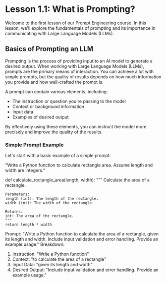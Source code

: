 # Lesson 1.1: What is Prompting?

Welcome to the first lesson of our Prompt Engineering course. In this lesson, we'll explore the fundamentals of prompting and its importance in communicating with Large Language Models (LLMs).

## Basics of Prompting an LLM

Prompting is the process of providing input to an AI model to generate a desired output. When working with Large Language Models (LLMs), prompts are the primary means of interaction. You can achieve a lot with simple prompts, but the quality of results depends on how much information you provide and how well-crafted the prompt is.

A prompt can contain various elements, including:
- The instruction or question you're passing to the model
- Context or background information
- Input data
- Examples of desired output

By effectively using these elements, you can instruct the model more precisely and improve the quality of the results.

### Simple Prompt Example

Let's start with a basic example of a simple prompt:

"Write a Python function to calculate rectangle area. Assume length and width are integers."

def calculate_rectangle_area(length, width):
    """
    Calculate the area of a rectangle.

    Parameters:
    length (int): The length of the rectangle.
    width (int): The width of the rectangle.

    Returns:
    int: The area of the rectangle.
    """
    return length * width


Prompt: "Write a Python function to calculate the area of a rectangle, given its length and width. Include input validation and error handling. Provide an example usage."
Breakdown:

1. Instruction: "Write a Python function"
2. Context: "to calculate the area of a rectangle"
3. Input Data: "given its length and width"
4. Desired Output: "Include input validation and error handling. Provide an example usage."
